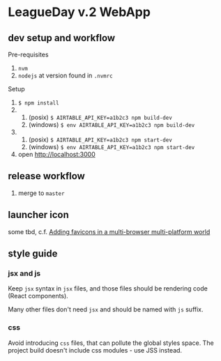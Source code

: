 
# LeagueDay v.2 WebApp

## dev setup and workflow

Pre-requisites

1. `nvm`
2. `nodejs` at version found in `.nvmrc`

Setup

1. `$ npm install`
2.  1. (posix) `$ AIRTABLE_API_KEY=a1b2c3 npm build-dev`
    2. (windows) `$ env AIRTABLE_API_KEY=a1b2c3 npm build-dev`
3. 1. (posix) `$ AIRTABLE_API_KEY=a1b2c3 npm start-dev`
   2. (windows) `$ env AIRTABLE_API_KEY=a1b2c3 npm start-dev`
4. open [http://localhost:3000](http://localhost:3000)

## release workflow

1. merge to `master`

## launcher icon

some tbd, c.f. [Adding favicons in a multi-browser multi-platform world](https://mobiforge.com/design-development/adding-favicons-in-a-multi-browser-multi-platform-world)

## style guide

### jsx and js

Keep `jsx` syntax in `jsx` files, and those files should be rendering code (React components).

Many other files don't need `jsx` and should be named with `js` suffix.

### css

Avoid introducing `css` files, that can pollute the global styles space. The project build
doesn't include css modules - use JSS instead.
